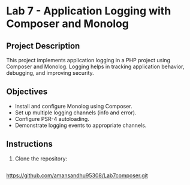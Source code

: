 # Lab 7 - Application Logging with Composer and Monolog

## Project Description
This project implements application logging in a PHP project using Composer and Monolog. Logging helps in tracking application behavior, debugging, and improving security.

## Objectives
- Install and configure Monolog using Composer.
- Set up multiple logging channels (info and error).
- Configure PSR-4 autoloading.
- Demonstrate logging events to appropriate channels.

## Instructions
1. Clone the repository:
   ```bash
https://github.com/amansandhu95308/Lab7composer.git
